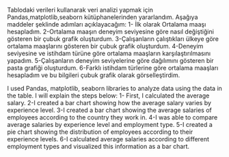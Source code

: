 Tablodaki verileri kullanarak veri analizi yapmak için Pandas,matplotlib,seaborn kütüphanelerinden yararlandım.
Aşağıya maddeler şeklinde adımları açıklayacağım:
1- İlk olarak Ortalama maaşı hesapladım.
2-Ortalama maaşın deneyim seviyesine göre nasıl değiştiğini gösteren bir çubuk grafik oluşturdum.
3-Çalışanların çalıştıkları ülkeye göre ortalama maaşlarını gösteren bir çubuk grafik oluşturdum.
4-Deneyim seviyesine ve istihdam türüne göre ortalama maaşların karşılaştırılmasını yapadım.
5-Çalışanların deneyim seviyelerine göre dağılımını gösteren bir pasta grafiği oluşturdum.
6-Farklı istihdam türlerine göre ortalama maaşları hesapladım ve bu bilgileri çubuk grafik olarak görselleştirdim.


I used Pandas, matplotlib, seaborn libraries to analyze data using the data in the table.
I will explain the steps below:
1- First, I calculated the average salary.
2-I created a bar chart showing how the average salary varies by experience level.
3-I created a bar chart showing the average salaries of employees according to the country they work in.
4-I was able to compare average salaries by experience level and employment type.
5-I created a pie chart showing the distribution of employees according to their experience levels.
6-I calculated average salaries according to different employment types and visualized this information as a bar chart.
